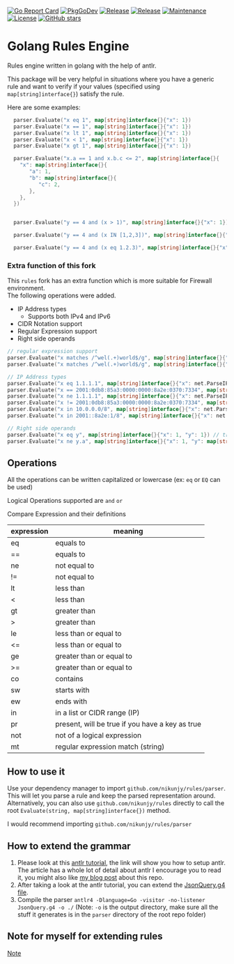 [![Go Report Card](https://goreportcard.com/badge/github.com/nikunjy/rules?style=flat-square)](https://goreportcard.com/report/github.com/nikunjy/rules)
[![PkgGoDev](https://pkg.go.dev/badge/github.com/github.com/nikunjy/rules)](https://pkg.go.dev/github.com/nikunjy/rules)
[![Release](https://img.shields.io/github/v/release/nikunjy/rules?sort=semver&style=flat-square)](https://github.com/nikunjy/rules/releases/latest)
[![Release](https://img.shields.io/github/go-mod/go-version/nikunjy/rules?style=flat-square)](https://github.com/nikunjy/rules/releases/latest)
[![Maintenance](https://img.shields.io/badge/Maintained%3F-yes-green.svg?style=flat-square)](https://github.com/nikunjy/rules/commits)
[![License](https://img.shields.io/badge/License-MIT-blue.svg)](https://opensource.org/licenses/MIT)
[![GitHub stars](https://img.shields.io/github/stars/nikunjy/rules?style=flat-square&label=Star&maxAge=2592000)](https://github.com/nikunjy/rules/stargazers/)

# Golang Rules Engine

Rules engine written in golang with the help of antlr.

This package will be very helpful in situations where you have a generic rule and want to verify if your values (specified using `map[string]interface{}`) satisfy the rule.

Here are some examples:

```go
  parser.Evaluate("x eq 1", map[string]interface{}{"x": 1})
  parser.Evaluate("x == 1", map[string]interface{}{"x": 1})
  parser.Evaluate("x lt 1", map[string]interface{}{"x": 1})
  parser.Evaluate("x < 1", map[string]interface{}{"x": 1})
  parser.Evaluate("x gt 1", map[string]interface{}{"x": 1})

  parser.Evaluate("x.a == 1 and x.b.c <= 2", map[string]interface{}{
    "x": map[string]interface{}{
       "a": 1,
       "b": map[string]interface{}{
          "c": 2,
       },
    },
  })


  parser.Evaluate("y == 4 and (x > 1)", map[string]interface{}{"x": 1})

  parser.Evaluate("y == 4 and (x IN [1,2,3])", map[string]interface{}{"x": 1})

  parser.Evaluate("y == 4 and (x eq 1.2.3)", map[string]interface{}{"x": "1.2.3"})
```

### Extra function of this fork
This `rules` fork has an extra function which is more suitable for Firewall environment.  
The following operations were added.

* IP Address types
   - Supports both IPv4 and IPv6
* CIDR Notation support
* Regular Expression support
* Right side operands

```go
// regular expression support
parser.Evaluate("x matches /^wel(.+)world$/g", map[string]interface{}{"x": "welcome to the mungtaeng-i world"}) // true
parser.Evaluate("x matches /^wel(.+)world$/g", map[string]interface{}{"x": "good-bye from the mungtaeng-i world!"}) // false

// IP Address types
parser.Evaluate("x eq 1.1.1.1", map[string]interface{}{"x": net.ParseIP("1.1.1.1")}) // true
parser.Evaluate("x == 2001:0db8:85a3:0000:0000:8a2e:0370:7334", map[string]interface{}{"x": net.ParseIP("2001:0db8:85a3:0000:0000:8a2e:0370:7334")}) // true
parser.Evaluate("x ne 1.1.1.1", map[string]interface{}{"x": net.ParseIP("1.1.1.1")}) // false
parser.Evaluate("x != 2001:0db8:85a3:0000:0000:8a2e:0370:7334", map[string]interface{}{"x": net.ParseIP("2001:0db8:85a3:0000:0000:8a2e:0370:7334")}) // false
parser.Evaluate("x in 10.0.0.0/8", map[string]interface{}{"x": net.ParseIP("10.0.0.1")}) // true
parser.Evaluate("x in 2001::8a2e:1/8", map[string]interface{}{"x": net.ParseIP("2001:0db8:85a3:0000:0000:8a2e:0370:7334")}) // true

// Right side operands
parser.Evaluate("x eq y", map[string]interface{}{"x": 1, "y": 1}) // true
parser.Evaluate("x ne y.a", map[string]interface{}{"x": 1, "y": map[string]interface{}{ "a": 2 }}) // true
```

## Operations

All the operations can be written capitalized or lowercase (ex: `eq` or `EQ` can be used)

Logical Operations supported are `and` `or`

Compare Expression and their definitions

| expression | meaning                                         | 
------------|-------------------------------------------------
| eq         | equals to                                       |
| ==         | equals to                                       |
| ne         | not equal to                                    |
| !=         | not equal to                                    |
| lt         | less than                                       |
| <          | less than                                       |
| gt         | greater than                                    |
| >          | greater than                                    |
| le         | less than or equal to                           |
| <=         | less than or equal to                           |
| ge         | greater than or equal to                        |
| >=         | greater than or equal to                        |
| co         | contains                                        |
| sw         | starts with                                     |
| ew         | ends with                                       |
| in         | in a list or CIDR range (IP)                    |
| pr         | present, will be true if you have a key as true |
| not        | not of a logical expression                     |
| mt         | regular expression match (string)               |

## How to use it

Use your dependency manager to import `github.com/nikunjy/rules/parser`. This will let you parse a rule and keep the parsed representation around.
Alternatively, you can also use `github.com/nikunjy/rules` directly to call the root `Evaluate(string, map[string]interface{})` method.

I would recommend importing `github.com/nikunjy/rules/parser`

## How to extend the grammar

1. Please look at this [antlr tutorial](https://tomassetti.me/antlr-mega-tutorial/#setup-antlr), the link will show you how to setup antlr.
   The article has a whole lot of detail about antlr I encourage you to read it, you might also like [my blog post](https://medium.com/@nikunjyadav/generic-rules-engine-in-golang-using-antlr-d30a0d0bb565) about this repo.
2. After taking a look at the antlr tutorial, you can extend the [JsonQuery.g4 file](https://github.com/nikunjy/rules/blob/master/parser/JsonQuery.g4).
3. Compile the parser `antlr4 -Dlanguage=Go -visitor -no-listener JsonQuery.g4 -o ./` (Note: `-o` is the output directory, make sure all the stuff it generates is in the `parser` directory of the root repo folder)

[ci-img]: https://api.travis-ci.org/nikunjy/rules.svg?branch=master
[ci]: https://travis-ci.org/nikunjy/rules

## Note for myself for extending rules
[Note](NOTE.md)
